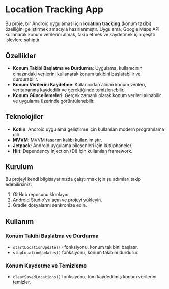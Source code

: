 # Location Tracking App

Bu proje, bir Android uygulaması için **location tracking** (konum takibi) özelliğini geliştirmek amacıyla hazırlanmıştır. Uygulama, Google Maps API kullanarak konum verilerini almak, takip etmek ve kaydetmek için çeşitli işlevlere sahiptir.

## Özellikler

- **Konum Takibi Başlatma ve Durdurma**: Uygulama, kullanıcının cihazındaki verilerini kullanarak konum takibini başlatabilir ve durdurabilir.
- **Konum Verilerini Kaydetme**: Kullanıcıdan alınan konum verileri, veritabanına kaydedilir ve gerektiğinde temizlenebilir.
- **Konum Güncellemeleri**: Gerçek zamanlı olarak konum verileri alınabilir ve uygulama üzerinde görüntülenebilir.

## Teknolojiler

- **Kotlin**: Android uygulama geliştirme için kullanılan modern programlama dili.
- **MVVM**: MVVM tasarım kalıbı kullanılmıştır.
- **Jetpack**: Android uygulama bileşenleri için kütüphaneler.
- **Hilt**: Dependency Injection (DI) için kullanılan framework.

## Kurulum

Bu projeyi kendi bilgisayarınızda çalıştırmak için şu adımları takip edebilirsiniz:

1. GitHub reposunu klonlayın.
2. Android Studio'yu açın ve projeyi yükleyin.
3. Gradle dosyalarını senkronize edin.

## Kullanım

### Konum Takibi Başlatma ve Durdurma
- `startLocationUpdates()` fonksiyonu, konum takibini başlatır.
- `stopLocationUpdates()` fonksiyonu, konum takibini durdurur.

### Konum Kaydetme ve Temizleme
- `clearSavedLocations()` fonksiyonu, tüm kaydedilmiş konum verilerini temizler.
